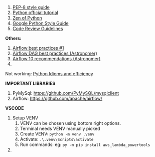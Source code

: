 1. [PEP-8 style guide](https://www.python.org/dev/peps/pep-0008/)
2. [Python official tutorial](https://docs.python.org/3/tutorial/)
3. [Zen of Python](https://peps.python.org/pep-0020/)
4. [Google Python Style Guide](https://google.github.io/styleguide/pyguide.html)
5. [Code Review Guidelines](https://google.github.io/eng-practices/review/)


**Others:**

1. [Airflow best practices #1](https://airflow.apache.org/docs/apache-airflow/stable/best-practices.html)
2. [Airflow DAG best practices (Astronomer)](https://docs.astronomer.io/learn/dag-best-practices)
3. [Airflow 10 recommendations (Astronomer)](https://www.astronomer.io/blog/10-airflow-best-practices/)
4. 


Not working: [Python Idioms and efficiency](https://www.memonic.com/user/pneff/folder/python/id/1bufp)



**IMPORTANT LIBRARIES**

1. PyMySql: https://github.com/PyMySQL/mysqlclient
2. Airflow: https://github.com/apache/airflow/


**VSCODE**  
1. Setup VENV
   1. VENV can be chosen using bottom right options.
   2. Terminal needs VENV manually picked
   3. Create VENV: ```python -m venv .venv```
   4. Activate: ```.\.venv\Scripts\activate```
   5. Run commands: eg: ```py -m pip install aws_lambda_powertools```
3. 
